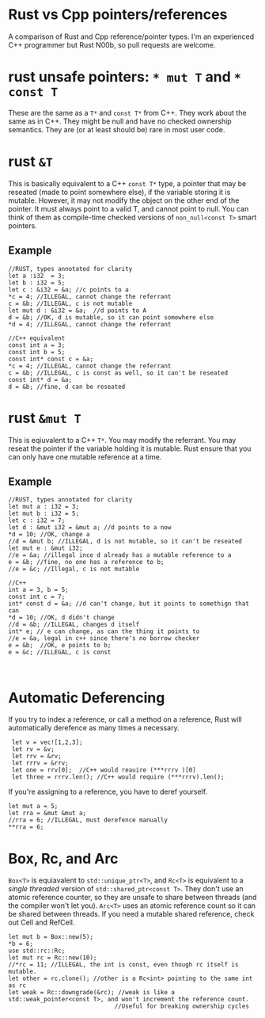 # Rust vs Cpp pointers/references
A comparison of Rust and Cpp reference/pointer types.  I'm an experienced C++ programmer but Rust N00b, so pull requests are welcome.

# rust unsafe pointers: `* mut T` and `* const T`

These are the same as a `T*` and `const T*` from C++.  They work about the same as in C++.  They might be null and have no checked ownership semantics.  They are (or at least should be) rare in most user code.

# rust `&T`
This is basically equivalent to a C++ `const T*` type, a pointer that may be reseated (made to point somewhere else), if the variable storing it is mutable.  However, it may not modify the object on the other end of the pointer.   It must always point to a valid T, and cannot point to null.  You can think of them as compile-time checked versions of `non_null<const T>` smart pointers.
## Example
```
//RUST, types annotated for clarity
let a :i32  = 3; 
let b : i32 = 5;
let c : &i32 = &a; //c points to a
*c = 4; //ILLEGAL, cannot change the referrant
c = &b; //ILLEGAL, c is not mutable
let mut d : &i32 = &a;  //d points to A 
d = &b; //OK, d is mutable, so it can point somewhere else
*d = 4; //ILLEGAL, cannot change the referrant

//C++ equivalent
const int a = 3;
const int b = 5;
const int* const c = &a;
*c = 4; //ILLEGAL, cannot change the referrant
c = &b; //ILLEGAL, c is const as well, so it can't be reseated
const int* d = &a; 
d = &b; //fine, d can be reseated
```
# rust `&mut T`
This is eqiuvalent to a C++ `T*`.  You may modify the referrant.  You may reseat the pointer if the variable holding it is mutable.  Rust ensure that you can only have one mutable reference at a time.

## Example
```
//RUST, types annotated for clarity
let mut a : i32 = 3;
let mut b : i32 = 5;
let c : i32 = 7;
let d : &mut i32 = &mut a; //d points to a now
*d = 10; //OK, change a
//d = &mut b; //ILLEGAL, d is not mutable, so it can't be reseated
let mut e : &mut i32;
//e = &a; //illegal ince d already has a mutable reference to a
e = &b; //fine, no one has a reference to b;
//e = &c; //Illegal, c is not mutable

//C++
int a = 3, b = 5;
const int c = 7;
int* const d = &a; //d can't change, but it points to somethign that can
*d = 10; //OK, d didn't change
//d = &b; //ILLEGAL, changes d itself
int* e; // e can change, as can the thing it points to
//e = &a, legal in c++ since there's no borrow checker
e = &b;  //OK, e points to b;
e = &c; //ILLEGAL, c is const



```

# Automatic Deferencing
If you try to index a reference, or call a method on a reference, Rust will automatically derefence as many times a necessary.  
```
 let v = vec![1,2,3];
 let rv = &v;
 let rrv = &rv;
 let rrrv = &rrv;
 let one = rrv[0];  //C++ would reauire (***rrrv )[0]
 let three = rrrv.len(); //C++ would require (***rrrv).len();
 ```
 If you're assigning to a reference, you have to deref yourself.  
 ```
 let mut a = 5;
 let rra = &mut &mut a;
 //rra = 6; //ILLEGAL, must derefence manually
 **rra = 6;
 ```
 
 # Box, Rc, and Arc
 `Box<T>` is equiavalent to `std::unique_ptr<T>`, and `Rc<T>` is equivalent to a *single threaded* version of `std::shared_ptr<const T>`.  They don't use an atomic reference counter, so they are unsafe to share between threads (and the compiler won't let you).  `Arc<T>` uses an atomic reference count so it can be shared between threads.  If you need a mutable shared reference, check out Cell and RefCell.
 ```
 let mut b = Box::new(5);
*b = 6;
use std::rc::Rc;
let mut rc = Rc::new(10);
//*rc = 11; //ILLEGAL, the int is const, even though rc itself is mutable.  
let other = rc.clone(); //other is a Rc<int> pointing to the same int as rc
let weak = Rc::downgrade(&rc); //weak is like a std::weak_pointer<const T>, and won't increment the reference count.  
                               //Useful for breaking ownership cycles
 ```
 

